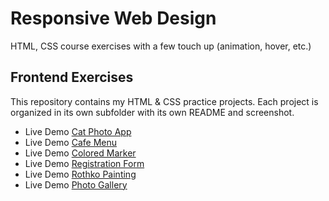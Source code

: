 # Responsive Web Design
HTML, CSS course exercises with a few touch up (animation, hover, etc.)

## Frontend Exercises

This repository contains my HTML & CSS practice projects. 
Each project is organized in its own subfolder with its own README and screenshot.

- Live Demo [Cat Photo App](https://josephvyse.github.io/frontend-exercises/01-cat-photo-app/)
- Live Demo [Cafe Menu](https://josephvyse.github.io/frontend-exercises/02-cafe-menu/)
- Live Demo [Colored Marker](https://josephvyse.github.io/frontend-exercises/03-colored-markers/)
- Live Demo [Registration Form](https://josephvyse.github.io/frontend-exercises/04-registration-form/)
- Live Demo [Rothko Painting](https://josephvyse.github.io/frontend-exercises/05-rothko-painting/)
- Live Demo [Photo Gallery](https://josephvyse.github.io/frontend-exercises/06-photo-gallery/)
